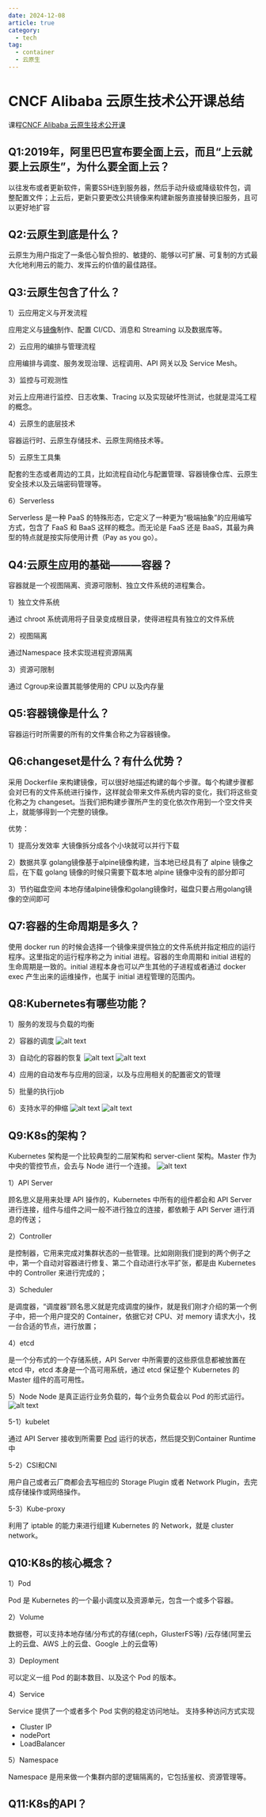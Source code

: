 ```yaml
---
date: 2024-12-08
article: true
category:
  - tech
tag:
  - container
  - 云原生
---
```


# CNCF Alibaba 云原生技术公开课总结

课程[CNCF Alibaba 云原生技术公开课](https://developer.aliyun.com/learning/roadmap/cloudnative)

## Q1:2019年，阿里巴巴宣布要全面上云，而且“上云就要上云原生”，为什么要全面上云？<a id="Q1"></a>

以往发布或者更新软件，需要SSH连到服务器，然后手动升级或降级软件包，调整配置文件；上云后，更新只要更改公共镜像来构建新服务直接替换旧服务，且可以更好地扩容

## Q2:云原生到底是什么？<a id="Q2"></a>

云原生为用户指定了一条低心智负担的、敏捷的、能够以可扩展、可复制的方式最大化地利用云的能力、发挥云的价值的最佳路径。

## Q3:云原生包含了什么？<a id="Q3"></a>

1）云应用定义与开发流程

应用定义与[镜像](#Q5)制作、配置 CI/CD、消息和 Streaming 以及数据库等。

2）云应用的编排与管理流程

应用编排与调度、服务发现治理、远程调用、API 网关以及 Service Mesh。

3）监控与可观测性

对云上应用进行监控、日志收集、Tracing 以及实现破坏性测试，也就是混沌工程的概念。

4）云原生的底层技术

容器运行时、云原生存储技术、云原生网络技术等。

5）云原生工具集

配套的生态或者周边的工具，比如流程自动化与配置管理、容器镜像仓库、云原生安全技术以及云端密码管理等。

6）Serverless

Serverless 是一种 PaaS 的特殊形态，它定义了一种更为“极端抽象”的应用编写方式，包含了 FaaS 和 BaaS 这样的概念。而无论是 FaaS 还是 BaaS，其最为典型的特点就是按实际使用计费（Pay as you go）。

## Q4:云原生应用的基础———容器？<a id="Q4"></a>

容器就是一个视图隔离、资源可限制、独立文件系统的进程集合。

1）独立文件系统

通过 chroot 系统调用将子目录变成根目录，使得进程具有独立的文件系统

2）视图隔离

通过Namespace 技术实现进程资源隔离

3）资源可限制

通过 Cgroup来设置其能够使用的 CPU 以及内存量

## Q5:容器镜像是什么？<a id="Q5"></a>

容器运行时所需要的所有的文件集合称之为容器镜像。

## Q6:changeset是什么？有什么优势？<a id="Q6"></a>

采用 Dockerfile 来构建镜像，可以很好地描述构建的每个步骤。每个构建步骤都会对已有的文件系统进行操作，这样就会带来文件系统内容的变化，我们将这些变化称之为 changeset。当我们把构建步骤所产生的变化依次作用到一个空文件夹上，就能够得到一个完整的镜像。

优势：

1）提高分发效率
大镜像拆分成各个小块就可以并行下载

2）数据共享
golang镜像基于alpine镜像构建，当本地已经具有了 alpine 镜像之后，在下载 golang 镜像的时候只需要下载本地 alpine 镜像中没有的部分即可

3）节约磁盘空间
本地存储alpine镜像和golang镜像时，磁盘只要占用golang镜像的空间即可

## Q7:容器的生命周期是多久？<a id="Q7"></a>

使用 docker run 的时候会选择一个镜像来提供独立的文件系统并指定相应的运行程序。这里指定的运行程序称之为 initial 进程。容器的生命周期和 initial 进程的生命周期是一致的。initial 进程本身也可以产生其他的子进程或者通过 docker exec 产生出来的运维操作，也属于 initial 进程管理的范围内。

## Q8:Kubernetes有哪些功能？<a id="Q8"></a>

1）服务的发现与负载的均衡

2）容器的调度
![alt text](/images/cloud-native/image.png)

3）自动化的容器的恢复
![alt text](/images/cloud-native/image-1.png)
![alt text](/images/cloud-native/image-2.png)

4）应用的自动发布与应用的回滚，以及与应用相关的配置密文的管理

5）批量的执行job

6）支持水平的伸缩
![alt text](/images/cloud-native/image-3.png)
![alt text](/images/cloud-native/image-4.png)

## Q9:K8s的架构？<a id="Q9"></a>

Kubernetes 架构是一个比较典型的二层架构和 server-client 架构。Master 作为中央的管控节点，会去与 Node 进行一个连接。
![alt text](/images/cloud-native/image-5.png)

1）API Server

顾名思义是用来处理 API 操作的，Kubernetes 中所有的组件都会和 API Server 进行连接，组件与组件之间一般不进行独立的连接，都依赖于 API Server 进行消息的传送；

2）Controller

是控制器，它用来完成对集群状态的一些管理。比如刚刚我们提到的两个例子之中，第一个自动对容器进行修复、第二个自动进行水平扩张，都是由 Kubernetes 中的 Controller 来进行完成的；

3）Scheduler

是调度器，“调度器”顾名思义就是完成调度的操作，就是我们刚才介绍的第一个例子中，把一个用户提交的 Container，依据它对 CPU、对 memory 请求大小，找一台合适的节点，进行放置；

4）etcd

是一个分布式的一个存储系统，API Server 中所需要的这些原信息都被放置在 etcd 中，etcd 本身是一个高可用系统，通过 etcd 保证整个 Kubernetes 的 Master 组件的高可用性。

5）Node
Node 是真正运行业务负载的，每个业务负载会以 Pod 的形式运行。
![alt text](/images/cloud-native/image-6.png)

5-1）kubelet

通过 API Server 接收到所需要 [Pod](#Pod) 运行的状态，然后提交到Container Runtime 中

5-2）CSI和CNI

用户自己或者云厂商都会去写相应的 Storage Plugin 或者 Network Plugin，去完成存储操作或网络操作。

5-3）Kube-proxy

利用了 iptable 的能力来进行组建 Kubernetes 的 Network，就是 cluster network。

## Q10:K8s的核心概念？<a id="Q10"></a>

1）Pod <a id="Pod"></a>

Pod 是 Kubernetes 的一个最小调度以及资源单元，包含一个或多个容器。

2）Volume

数据卷，可以支持本地存储/分布式的存储(ceph，GlusterFS等) /云存储(阿里云上的云盘、AWS 上的云盘、Google 上的云盘等)

3）Deployment

可以定义一组 Pod 的副本数目、以及这个 Pod 的版本。

4）Service

Service 提供了一个或者多个 Pod 实例的稳定访问地址。
支持多种访问方式实现

- Cluster IP
- nodePort
- LoadBalancer

5）Namespace

Namespace 是用来做一个集群内部的逻辑隔离的，它包括鉴权、资源管理等。

## Q11:K8s的API？<a id="Q10"></a>